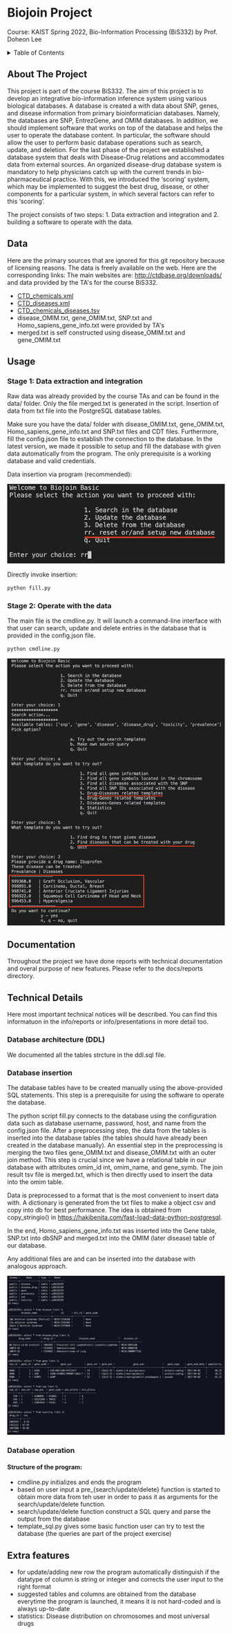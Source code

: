 # Biojoin Project 
Course: KAIST Spring 2022, Bio-Information Processing (BiS332) by Prof. Doheon Lee

<!-- TABLE OF CONTENTS -->
<details>
  <summary>Table of Contents</summary>
  <ol>
    <li>
      <a href="#about-the-project">About The Project</a>
    </li>
     <li><a href="#prerequisites">Prerequisites</a>
    <li><a href="#getting-started">Getting Started</a>
    </li>
    <li><a href="#data">Data</a></li>
    <li><a href="#usage">Usage</a></li>
    <li><a href="#documentation">Documentation</a></li>
    <li><a href="#code">Code review</a></li>
    <li><a href="#contact">Contact</a></li>
  </ol>
</details>

## About The Project
This project is part of the course BiS332. The aim of this project is to develop an integrative bio-information inference system using various biological databases. A database is created a with data about SNP, genes, and disease information from primary bioinformatician databases. Namely, the databases are SNP, EntrezGene, and OMIM databases. In addition, we should implement software that works on top of the database and helps the user to operate the database content. In particular, the software should allow the user to perform basic database operations such as search, update, and deletion. For the last phase of the project we established a database system that deals with Disease-Drug relations and accommodates data from external sources. An organized disease-drug database system is mandatory to help physicians catch up with the current trends in bio-pharmaceutical practice.
With this, we introduced the ‘scoring’ system, which may be implemented to suggest the best drug, disease, or other components for a particular system, in which several factors can refer to this ‘scoring’.

The project consists of two steps: 1. Data extraction and integration and 2. building a software to operate with the data. 

## Data
Here are the primary sources that are ignored for this git repository because of licensing reasons. The data is freely available on the web. Here are the corresponding links:
The main websites are: http://ctdbase.org/downloads/ and data provided by the TA's for the course BiS332.
- [CTD_chemicals.xml](http://ctdbase.org/reports/CTD_chemicals.xml.gz)
- [CTD_diseases.xml](http://ctdbase.org/reports/CTD_diseases.xml.gz)
- [CTD_chemicals_diseases.tsv](http://ctdbase.org/reports/CTD_chem_go_enriched.tsv.gz)
- disease_OMIM.txt, gene_OMIM.txt, SNP.txt and Homo_sapiens_gene_info.txt were provided by TA's
- merged.txt is self constructed using disease_OMIM.txt and gene_OMIM.txt 

## Usage
### Stage 1: Data extraction and integration
Raw data was already provided by the course TAs and can be found in the data/ folder. Only the file merged.txt is generated in the script. 
Insertion of data from txt file into the PostgreSQL database tables.

Make sure you have the data/ folder with disease_OMIM.txt, gene_OMIM.txt, Homo_sapiens_gene_info.txt and SNP.txt files and CDT files. Furthermore, fill the config.json file to establish the connection to the database. In the latest version, we made it possible to setup and fill the database with given data automatically from the program. The only prerequisite is a working database and valid credentials. 

Data insertion via program (recommended):

![Set up database](./images/setup.png)

Directly invoke insertion: 
```bash
python fill.py
```

### Stage 2: Operate with the data
The main file is the cmdline.py. It will launch a command-line interface with that user can search, update and delete entries in the database that is provided in the config.json file. 
```bash
python cmdline.py
```
![Command-line interface](./images/cmdline.png)

## Documentation
Throughout the project we have done reports with technical documentation and overal purpose of new features. Please refer to the docs/reports directory. 
## Technical Details
Here most important technical notices will be described. You can find this informatuon in the info/reports or info/presentations in more detail too.
### Database architecture (DDL)
We documented all the tables strcture in the ddl.sql file. 
### Database insertion
The database tables have to be created manually using the above-provided SQL statements. This step is a prerequisite for using the software to operate the database. 

The python script fill.py connects to the database using the configuration data such as database username, password, host, and name from the config.json file. After a preprocessing step, the data from the tables is inserted into the database tables (the tables should have already been created in the database manually). An essential step in the preprocessing is merging the two files gene_OMIM.txt and disease_OMIM.txt with an outer join method. This step is crucial since we have a relational table in our database with attributes omim_id int, omim_name, and gene_symb. The join result tsv file is merged.txt, which is then directly used to insert the data into the omim table.  

Data is preprocessed to a format that is the most convenient to insert data with. A dictionary is generated from the txt files to make a object csv and copy into db for best performance. The idea is obtained from copy_stringio() in https://hakibenita.com/fast-load-data-python-postgresql.

In the end, Homo_sapiens_gene_info.txt was inserted into the Gene table, SNP.txt into dbSNP and merged.txt into the OMIM (later disease) table of our database.

Any additional files are and can be inserted into the database with analogous approach.

![Database](./images/database.png)

### Database operation
#### Structure of the program:
- cmdline.py initializes and ends the program
- based on user input a pre_{search/update/delete} function is started to obtain more data from teh user in order to pass it as arguments for the search/update/delete function.
- search/update/delete function construct a SQL query and parse the output from the database
- template_sql.py gives some basic function user can try to test the database (the queries are part of the project exercise)

## Extra features
- for update/adding new row the program automatically distinguish if the datatype of column is string or integer and corrects the user input to the right format
- suggested tables and columns are obtained from the database everytime the program is launched, it means it is not hard-coded and is always up-to-date
- statistics: Disease distribution on chromosomes and most universal drugs
